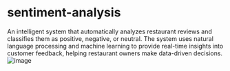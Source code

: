 # sentiment-analysis

An intelligent system that automatically analyzes restaurant reviews and classifies them as positive, negative, or neutral. The system uses natural language processing and machine learning to provide real-time insights into customer feedback, helping restaurant owners make data-driven decisions.
![image](https://github.com/user-attachments/assets/e0960c9d-a330-46ca-8a0f-c3cc925c5f19)

